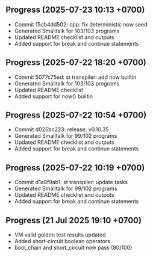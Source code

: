 ## Progress (2025-07-23 10:13 +0700)
- Commit 15cb4dd502: cpp: fix deterministic now seed
- Generated Smalltalk for 103/103 programs
- Updated README checklist and outputs
- Added support for break and continue statements

## Progress (2025-07-22 18:20 +0700)
- Commit 5077c75ed: st transpiler: add now builtin
- Generated Smalltalk for 103/103 programs
- Updated README checklist
- Added support for now() builtin
## Progress (2025-07-22 10:54 +0700)
- Commit d025bc223: release: v0.10.35
- Generated Smalltalk for 99/102 programs
- Updated README checklist and outputs
- Added support for break and continue statements
## Progress (2025-07-22 10:19 +0700)
- Commit d1a8f9ab1: st transpiler: update tasks
- Generated Smalltalk for 99/102 programs
- Updated README checklist and outputs
- Added support for break and continue statements
## Progress (21 Jul 2025 19:10 +0700)
- VM valid golden test results updated
- Added short-circuit boolean operators
- bool_chain and short_circuit now pass (80/100)
